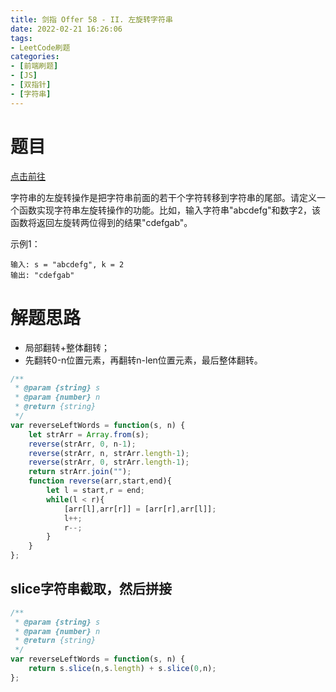 ```yaml
---
title: 剑指 Offer 58 - II. 左旋转字符串
date: 2022-02-21 16:26:06
tags:
- LeetCode刷题
categories:
- [前端刷题]
- [JS]
- [双指针]
- [字符串]
---
```


# 题目

[点击前往](https://leetcode-cn.com/problems/zuo-xuan-zhuan-zi-fu-chuan-lcof/)

字符串的左旋转操作是把字符串前面的若干个字符转移到字符串的尾部。请定义一个函数实现字符串左旋转操作的功能。比如，输入字符串"abcdefg"和数字2，该函数将返回左旋转两位得到的结果"cdefgab"。

示例1：
```
输入: s = "abcdefg", k = 2
输出: "cdefgab"
```

# 解题思路

* 局部翻转+整体翻转；
* 先翻转0-n位置元素，再翻转n-len位置元素，最后整体翻转。

```js
/**
 * @param {string} s
 * @param {number} n
 * @return {string}
 */
var reverseLeftWords = function(s, n) {
    let strArr = Array.from(s);
    reverse(strArr, 0, n-1);
    reverse(strArr, n, strArr.length-1);
    reverse(strArr, 0, strArr.length-1);
    return strArr.join("");
    function reverse(arr,start,end){
        let l = start,r = end;
        while(l < r){
            [arr[l],arr[r]] = [arr[r],arr[l]];
            l++;
            r--;
        }
    }
};
```

## slice字符串截取，然后拼接

```js
/**
 * @param {string} s
 * @param {number} n
 * @return {string}
 */
var reverseLeftWords = function(s, n) {
    return s.slice(n,s.length) + s.slice(0,n);
};
```